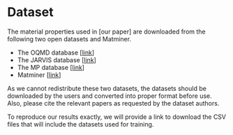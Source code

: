 # Dataset

The material properties used in [our paper] are downloaded from the following two open datasets and Matminer.

- The OQMD database [[link](http://oqmd.org/)]
- The JARVIS database [[link](https://jarvis.nist.gov/)]
- The MP database [[link](https://materialsproject.org/)]
- Matminer [[link](https://hackingmaterials.lbl.gov/matminer/)]

As we cannot redistribute these two datasets, the datasets should be downloaded by the users and converted into proper format before use. Also, please cite the relevant papers as requested by the dataset authors.

To reproduce our results exactly, we will provide a link to download the CSV files that will include the datasets used for training.
